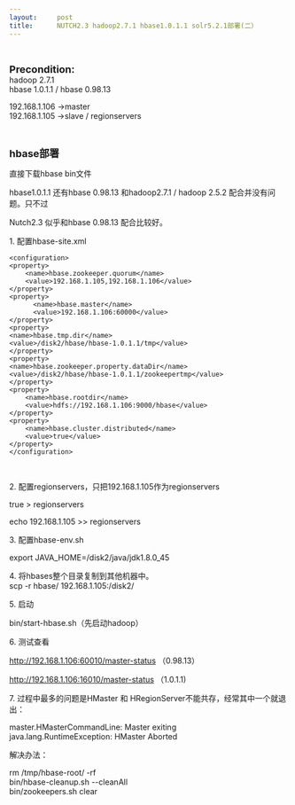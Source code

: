 ```yaml
---
layout:     post
title:      NUTCH2.3 hadoop2.7.1 hbase1.0.1.1 solr5.2.1部署(二）
---
```

<div id="article_content" class="article_content clearfix csdn-tracking-statistics" data-pid="blog" data-mod="popu_307" data-dsm="post">
								            <link rel="stylesheet" href="https://csdnimg.cn/release/phoenix/template/css/ck_htmledit_views-f76675cdea.css">
						<div class="htmledit_views" id="content_views">
                
<div>﻿﻿</div>
<p><span style="font-size:18px;"><strong>Precondition:</strong></span><br><span style="font-size:14px;">hadoop 2.7.1<br>
hbase 1.0.1.1 / hbase 0.98.13</span></p>
<p><span style="font-size:14px;">192.168.1.106 -&gt;master<br>
192.168.1.105 -&gt;slave / regionservers</span></p>
<p><span style="font-size:14px;"><br></span></p>
<p><span style="font-size:18px;"><strong>hbase部署</strong></span></p>
<p><span style="font-size:14px;">直接下载hbase bin文件</span></p>
<p><span style="font-size:14px;">hbase1.0.1.1 还有hbase 0.98.13 和hadoop2.7.1 / hadoop 2.5.2 配合并没有问题。只不过</span></p>
<p><span style="font-size:14px;">Nutch2.3 似乎和hbase 0.98.13 配合比较好。</span></p>
<p><span style="font-size:14px;">1. </span><span style="font-size:14px;">配置hbase-site.xml</span></p>
<span style="font-size:14px;"></span><pre><code class="language-html">&lt;configuration&gt;
&lt;property&gt;
    &lt;name&gt;hbase.zookeeper.quorum&lt;/name&gt;
    &lt;value&gt;192.168.1.105,192.168.1.106&lt;/value&gt;
&lt;/property&gt;
&lt;property&gt;
      &lt;name&gt;hbase.master&lt;/name&gt;
      &lt;value&gt;192.168.1.106:60000&lt;/value&gt;
&lt;/property&gt;
&lt;property&gt;
&lt;name&gt;hbase.tmp.dir&lt;/name&gt;
&lt;value&gt;/disk2/hbase/hbase-1.0.1.1/tmp&lt;/value&gt;
&lt;/property&gt;
&lt;property&gt;
&lt;name&gt;hbase.zookeeper.property.dataDir&lt;/name&gt;
&lt;value&gt;/disk2/hbase/hbase-1.0.1.1/zookeepertmp&lt;/value&gt;
&lt;/property&gt;
&lt;property&gt;
    &lt;name&gt;hbase.rootdir&lt;/name&gt;
    &lt;value&gt;hdfs://192.168.1.106:9000/hbase&lt;/value&gt;
&lt;/property&gt;
&lt;property&gt;
    &lt;name&gt;hbase.cluster.distributed&lt;/name&gt;
    &lt;value&gt;true&lt;/value&gt;
&lt;/property&gt;
&lt;/configuration&gt;</code></pre>
<p><br></p>
<p>2. 配置regionservers，只把192.168.1.105作为regionservers</p>
<p>true &gt; regionservers</p>
<p>echo 192.168.1.105 &gt;&gt; regionservers</p>
<p><span style="font-size:14px;">3. 配置hbase-env.sh</span></p>
<p><span style="font-size:14px;">export JAVA_HOME=/disk2/java/jdk1.8.0_45</span></p>
<p><span style="font-size:14px;">4. 将hbases整个目录复制到其他机器中。<br>
scp -r hbase/ 192.168.1.105:/disk2/</span></p>
<p><span style="font-size:14px;">5. 启动</span></p>
<p><span style="font-size:14px;">bin/start-hbase.sh（先启动hadoop）</span></p>
<p><span style="font-size:14px;">6. 测试查看</span></p>
<p><span style="font-size:14px;"><a href="http://192.168.1.106:60010/master-status" rel="nofollow">http://192.168.1.106:60010/master-status</a> （0.98.13）</span></p>
<p><span style="font-size:14px;"><a href="http://192.168.1.106:16010/master-status" rel="nofollow">http://192.168.1.106:16010/master-status</a> （1.0.1.1)</span></p>
<p><span style="font-size:14px;">7. 过程中最多的问题是HMaster 和 HRegionServer不能共存，经常其中一个就退出：</span></p>
<p><span style="font-size:14px;">master.HMasterCommandLine: Master exiting<br>
java.lang.RuntimeException: HMaster Aborted</span></p>
<p><span style="font-size:14px;">解决办法：</span></p>
<p><span style="font-size:14px;">rm /tmp/hbase-root/ -rf<br>
bin/hbase-cleanup.sh --cleanAll<br>
bin/zookeepers.sh clear</span></p>
            </div>
                </div>
